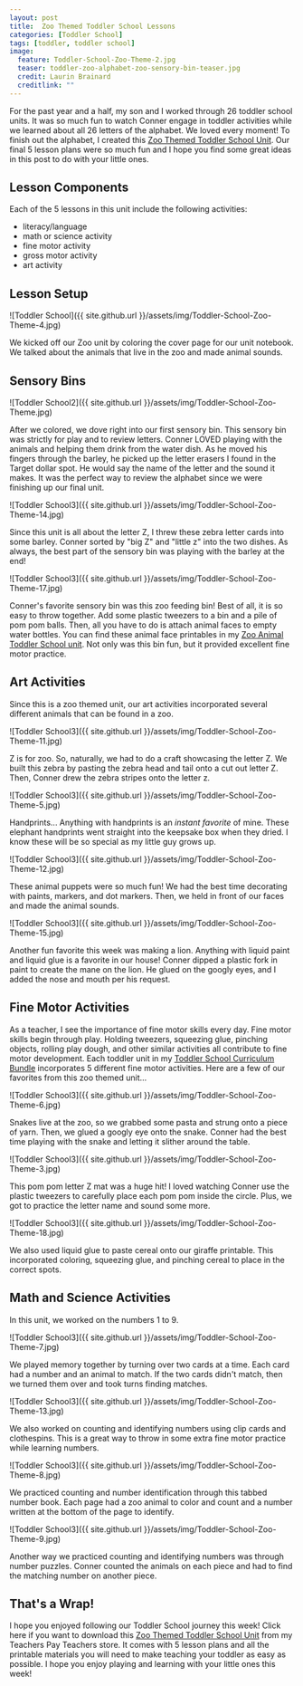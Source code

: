 ```yaml
---
layout: post
title:  Zoo Themed Toddler School Lessons
categories: [Toddler School]
tags: [toddler, toddler school]
image:
  feature: Toddler-School-Zoo-Theme-2.jpg
  teaser: toddler-zoo-alphabet-zoo-sensory-bin-teaser.jpg
  credit: Laurin Brainard
  creditlink: ""
---
```

For the past year and a half, my son and I worked through 26 toddler school units. It was so much fun to watch Conner engage in toddler activities while we learned about all 26 letters of the alphabet. We loved every moment! To finish out the alphabet, I created this [Zoo Themed Toddler School Unit](https://www.teacherspayteachers.com/Product/Toddler-Lesson-Plans-Zoo-Themed-Lessons-5118120?utm_source=PB%20Blog&utm_campaign=Zoo%20Toddler%20School). Our final 5 lesson plans were so much fun and I hope you find some great ideas in this post to do with your little ones. 

## Lesson Components

Each of the 5 lessons in this unit include the following activities:
- literacy/language
- math or science activity
- fine motor activity
- gross motor activity
- art activity

## Lesson Setup

![Toddler School]({{ site.github.url }}/assets/img/Toddler-School-Zoo-Theme-4.jpg)

We kicked off our Zoo unit by coloring the cover page for our unit notebook. We talked about the animals that live in the zoo and made animal sounds.

## Sensory Bins

![Toddler School2]({{ site.github.url }}/assets/img/Toddler-School-Zoo-Theme.jpg)

After we colored, we dove right into our first sensory bin. This sensory bin was strictly for play and to review letters. Conner LOVED playing with the animals and helping them drink from the water dish. As he moved his fingers through the barley, he picked up the letter erasers I found in the Target dollar spot. He would say the name of the letter and the sound it makes. It was the perfect way to review the alphabet since we were finishing up our final unit.

![Toddler School3]({{ site.github.url }}/assets/img/Toddler-School-Zoo-Theme-14.jpg)

Since this unit is all about the letter Z, I threw these zebra letter cards into some barley. Conner sorted by "big Z" and "little z" into the two dishes. As always, the best part of the sensory bin was playing with the barley at the end!

![Toddler School3]({{ site.github.url }}/assets/img/Toddler-School-Zoo-Theme-17.jpg)

Conner's favorite sensory bin was this zoo feeding bin! Best of all, it is so easy to throw together. Add some plastic tweezers to a bin and a pile of pom pom balls. Then, all you have to do is attach animal faces to empty water bottles. You can find these animal face printables in my [Zoo Animal Toddler School unit](https://www.teacherspayteachers.com/Product/Toddler-Lesson-Plans-Zoo-Themed-Lessons-5118120?utm_source=PB%20Blog&utm_campaign=Zoo%20Toddler%20School). Not only was this bin fun, but it provided excellent fine motor practice.

## Art Activities

Since this is a zoo themed unit, our art activities incorporated several different animals that can be found in a zoo.

![Toddler School3]({{ site.github.url }}/assets/img/Toddler-School-Zoo-Theme-11.jpg)

Z is for zoo. So, naturally, we had to do a craft showcasing the letter Z. We built this zebra by pasting the zebra head and tail onto a cut out letter Z. Then, Conner drew the zebra stripes onto the letter z.

![Toddler School3]({{ site.github.url }}/assets/img/Toddler-School-Zoo-Theme-5.jpg)

Handprints... Anything with handprints is an *instant favorite* of mine. These elephant handprints went straight into the keepsake box when they dried. I know these will be so special as my little guy grows up. 

![Toddler School3]({{ site.github.url }}/assets/img/Toddler-School-Zoo-Theme-12.jpg)

These animal puppets were so much fun! We had the best time decorating with paints, markers, and dot markers. Then, we held in front of our faces and made the animal sounds. 

![Toddler School3]({{ site.github.url }}/assets/img/Toddler-School-Zoo-Theme-15.jpg)

Another fun favorite this week was making a lion. Anything with liquid paint and liquid glue is a favorite in our house! Conner dipped a plastic fork in paint to create the mane on the lion. He glued on the googly eyes, and I added the nose and mouth per his request. 

## Fine Motor Activities

As a teacher, I see the importance of fine motor skills every day. Fine motor skills begin through play. Holding tweezers, squeezing glue, pinching objects, rolling play dough, and other similar activities all contribute to fine motor development. Each toddler unit in my [Toddler School Curriculum Bundle](https://www.teacherspayteachers.com/Product/Toddler-Lesson-Plans-Toddler-Curriculum-Bundle-4296281?utm_source=PB%20Blog&utm_campaign=Zoo%20Toddler%20Unit%20Bundle%20Link) incorporates 5 different fine motor activities. Here are a few of our favorites from this zoo themed unit...

![Toddler School3]({{ site.github.url }}/assets/img/Toddler-School-Zoo-Theme-6.jpg)

Snakes live at the zoo, so we grabbed some pasta and strung onto a piece of yarn. Then, we glued a googly eye onto the snake. Conner had the best time playing with the snake and letting it slither around the table. 

![Toddler School3]({{ site.github.url }}/assets/img/Toddler-School-Zoo-Theme-3.jpg)

This pom pom letter Z mat was a huge hit! I loved watching Conner use the plastic tweezers to carefully place each pom pom inside the circle. Plus, we got to practice the letter name and sound some more. 

![Toddler School3]({{ site.github.url }}/assets/img/Toddler-School-Zoo-Theme-18.jpg)

We also used liquid glue to paste cereal onto our giraffe printable. This incorporated coloring, squeezing glue, and pinching cereal to place in the correct spots. 

## Math and Science Activities

In this unit, we worked on the numbers 1 to 9. 

![Toddler School3]({{ site.github.url }}/assets/img/Toddler-School-Zoo-Theme-7.jpg)

We played memory together by turning over two cards at a time. Each card had a number and an animal to match. If the two cards didn't match, then we turned them over and took turns finding matches. 

![Toddler School3]({{ site.github.url }}/assets/img/Toddler-School-Zoo-Theme-13.jpg)

We also worked on counting and identifying numbers using clip cards and clothespins. This is a great way to throw in some extra fine motor practice while learning numbers. 

![Toddler School3]({{ site.github.url }}/assets/img/Toddler-School-Zoo-Theme-8.jpg)

We practiced counting and number identification through this tabbed number book. Each page had a zoo animal to color and count and a number written at the bottom of the page to identify. 

![Toddler School3]({{ site.github.url }}/assets/img/Toddler-School-Zoo-Theme-9.jpg)

Another way we practiced counting and identifying numbers was through number puzzles. Conner counted the animals on each piece and had to find the matching number on another piece. 

## That's a Wrap!

I hope you enjoyed following our Toddler School journey this week! Click here if you want to download this [Zoo Themed Toddler School Unit](https://www.teacherspayteachers.com/Product/Toddler-Lesson-Plans-Zoo-Themed-Lessons-5118120?utm_source=PB%20Blog&utm_campaign=Zoo%20Toddler%20School) from my Teachers Pay Teachers store. It comes with 5 lesson plans and all the printable materials you will need to make teaching your toddler as easy as possible. I hope you enjoy playing and learning with your little ones this week! 